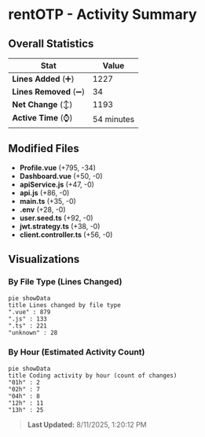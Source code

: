 # rentOTP - Activity Summary 

## Overall Statistics

| Stat                   | Value                                                             |
| ---------------------- | ----------------------------------------------------------------- |
| **Lines Added** (➕)   | 1227                                          |
| **Lines Removed** (➖) | 34                                        |
| **Net Change** (↕)    | 1193                |
| **Active Time** (⌚)   | 54 minutes |


## Modified Files
- **Profile.vue** (+795, -34)
- **Dashboard.vue** (+50, -0)
- **apiService.js** (+47, -0)
- **api.js** (+86, -0)
- **main.ts** (+35, -0)
- **.env** (+28, -0)
- **user.seed.ts** (+92, -0)
- **jwt.strategy.ts** (+38, -0)
- **client.controller.ts** (+56, -0)

## Visualizations

### By File Type (Lines Changed)

```mermaid
pie showData
title Lines changed by file type
".vue" : 879
".js" : 133
".ts" : 221
"unknown" : 28
```

### By Hour (Estimated Activity Count)

```mermaid
pie showData
title Coding activity by hour (count of changes)
"01h" : 2
"02h" : 7
"04h" : 8
"12h" : 11
"13h" : 25
```


> **Last Updated:** 8/11/2025, 1:20:12 PM